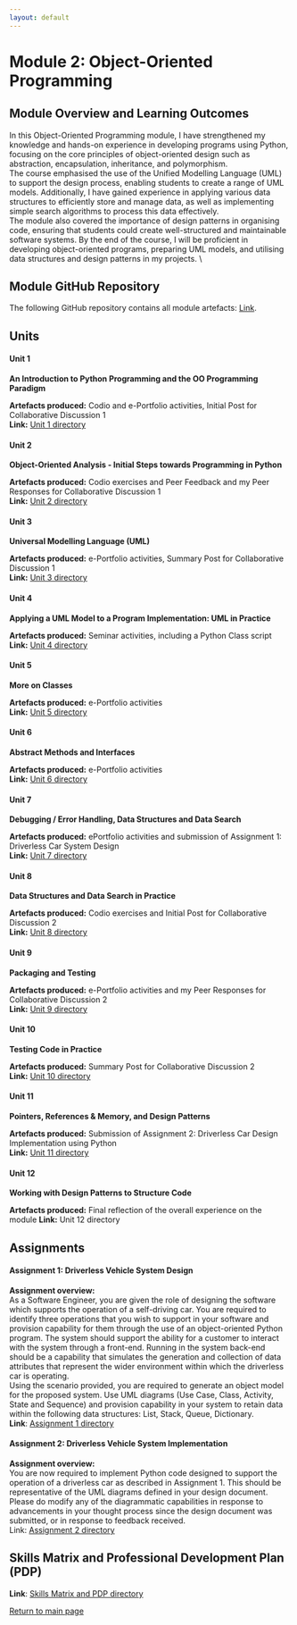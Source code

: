 ```yaml
---
layout: default
---
```


# Module 2: Object-Oriented Programming

## Module Overview and Learning Outcomes

In this Object-Oriented Programming module, I have strengthened my knowledge and hands-on experience in developing programs using Python, 
focusing on the core principles of object-oriented design such as abstraction, encapsulation, inheritance, and polymorphism. \
The course emphasised the use of the Unified Modelling Language (UML) to support the design process, enabling students to create a range of UML models. 
Additionally, I have gained experience in applying various data structures to efficiently store and manage data, 
as well as implementing simple search algorithms to process this data effectively. \
The module also covered the importance of design patterns in organising code, ensuring that students could create well-structured and maintainable software systems. 
By the end of the course, I will be proficient in developing object-oriented programs, preparing UML models, and utilising data structures and design patterns in my projects. \


## Module GitHub Repository
The following GitHub repository contains all module artefacts: [Link](https://github.com/andaziemele/oop_module/tree/main).


## Units
#### Unit 1
**An Introduction to Python Programming and the OO Programming Paradigm**

**Artefacts produced:** Codio and e-Portfolio activities, Initial Post for Collaborative Discussion 1 \
**Link:** [Unit 1 directory](https://github.com/andaziemele/oop_module/tree/main/src/Unit_1)

#### Unit 2
**Object-Oriented Analysis - Initial Steps towards Programming in Python**

**Artefacts produced:** Codio exercises and Peer Feedback and my Peer Responses for Collaborative Discussion 1 \
**Link:** [Unit 2 directory](https://github.com/andaziemele/oop_module/tree/main/src/Unit_2)

#### Unit 3
**Universal Modelling Language (UML)**

**Artefacts produced:** e-Portfolio activities, Summary Post for Collaborative Discussion 1 \
**Link:** [Unit 3 directory](https://github.com/andaziemele/oop_module/tree/main/src/Unit_3)

#### Unit 4
**Applying a UML Model to a Program Implementation: UML in Practice**

**Artefacts produced:** Seminar activities, including a Python Class script \
**Link:** [Unit 4 directory](https://github.com/andaziemele/oop_module/tree/main/src/Unit_4)

#### Unit 5
**More on Classes**

**Artefacts produced:** e-Portfolio activities \
**Link:** [Unit 5 directory](https://github.com/andaziemele/oop_module/tree/main/src/Unit_5)

#### Unit 6
**Abstract Methods and Interfaces**

**Artefacts produced:** e-Portfolio activities \
**Link:** [Unit 6 directory](https://github.com/andaziemele/oop_module/tree/main/src/Unit_6)

#### Unit 7
**Debugging / Error Handling, Data Structures and Data Search**

**Artefacts produced:** ePortfolio activities and submission of Assignment 1: Driverless Car System Design \
**Link:** [Unit 7 directory](https://github.com/andaziemele/oop_module/tree/main/src/Unit_7)

#### Unit 8
**Data Structures and Data Search in Practice**

**Artefacts produced:** Codio exercises and Initial Post for Collaborative Discussion 2 \
**Link:** [Unit 8 directory](https://github.com/andaziemele/oop_module/tree/main/src/Unit_8)

#### Unit 9
**Packaging and Testing**

**Artefacts produced:** e-Portfolio activities and my Peer Responses for Collaborative Discussion 2 \
**Link:** [Unit 9 directory](https://github.com/andaziemele/oop_module/tree/main/src/Unit_9)

#### Unit 10
**Testing Code in Practice**

**Artefacts produced:** Summary Post for Collaborative Discussion 2 \
**Link:** [Unit 10 directory](https://github.com/andaziemele/oop_module/tree/main/src/Unit_10)

#### Unit 11
**Pointers, References & Memory, and Design Patterns**

**Artefacts produced:** Submission of Assignment 2: Driverless Car Design Implementation using Python \
**Link:** [Unit 11 directory](https://github.com/andaziemele/oop_module/tree/main/src/Unit_11)

#### Unit 12
**Working with Design Patterns to Structure Code**

**Artefacts produced:** Final reflection of the overall experience on the module
**Link:** Unit 12 directory

## Assignments

#### Assignment 1: Driverless Vehicle System Design
**Assignment overview:** \
As a Software Engineer, you are given the role of designing the software which supports the operation of a self-driving car. 
You are required to identify three operations that you wish to support in your software and provision capability for them through 
the use of an object-oriented Python program. The system should support the ability for a customer to interact with the system through a front-end.
Running in the system back-end should be a capability that simulates the generation and collection of data attributes 
that represent the wider environment within which the driverless car is operating. \
Using the scenario provided, you are required to generate an object model for the proposed system. Use UML diagrams
(Use Case, Class, Activity, State and Sequence) and provision capability in your system to retain data within the 
following data structures: List, Stack, Queue, Dictionary. \
**Link**: [Assignment 1 directory](https://github.com/andaziemele/oop_module/tree/main/src/Unit_7/assignment_1)

#### Assignment 2: Driverless Vehicle System Implementation
**Assignment overview:** \
You are now required to implement Python code designed to support the operation of a driverless car as described in Assignment 1. 
This should be representative of the UML diagrams defined in your design document. Please do modify any of the diagrammatic 
capabilities in response to advancements in your thought process since the design document was submitted, or in response to feedback received. \
Link: [Assignment 2 directory](https://github.com/andaziemele/oop_module/tree/main/src/Unit_11/assignment_2/Driverless%20Car)

## Skills Matrix and Professional Development Plan (PDP)
**Link**: [Skills Matrix and PDP directory](https://github.com/andaziemele/oop_module/tree/main/src/Other_artefacts)


[Return to main page](./)